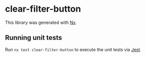 # clear-filter-button

This library was generated with [Nx](https://nx.dev).

## Running unit tests

Run `nx test clear-filter-button` to execute the unit tests via [Jest](https://jestjs.io).
